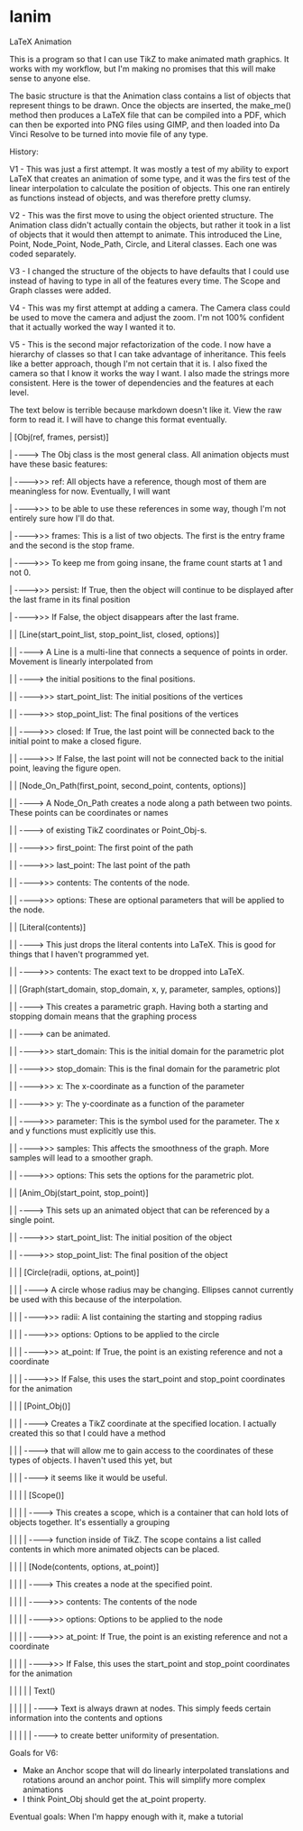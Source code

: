 # lanim
LaTeX Animation

This is a program so that I can use TikZ to make animated math graphics. It works with my workflow, but I'm making no promises that this will make sense to anyone else.

The basic structure is that the Animation class contains a list of objects that represent things to be drawn. Once the objects are inserted, the make_me() method then produces a LaTeX file that can be compiled into a PDF, which can then be exported into PNG files using GIMP, and then loaded into Da Vinci Resolve to be turned into movie file of any type.

History:

V1 - This was just a first attempt. It was mostly a test of my ability to export LaTeX that creates an animation of some type, and it was the firs test of the linear interpolation to calculate the position of objects. This one ran entirely as functions instead of objects, and was therefore pretty clumsy.

V2 - This was the first move to using the object oriented structure. The Animation class didn't actually contain the objects, but rather it took in a list of objects that it would then attempt to animate. This introduced the Line, Point, Node_Point, Node_Path, Circle, and Literal classes. Each one was coded separately.

V3 - I changed the structure of the objects to have defaults that I could use instead of having to type in all of the features every time. The Scope and Graph classes were added.

V4 - This was my first attempt at adding a camera. The Camera class could be used to move the camera and adjust the zoom. I'm not 100% confident that it actually worked the way I wanted it to.

V5 - This is the second major refactorization of the code. I now have a hierarchy of classes so that I can take advantage of inheritance. This feels like a better approach, though I'm not certain that it is. I also fixed the camera so that I know it works the way I want. I also made the strings more consistent. Here is the tower of dependencies and the features at each level.

The text below is terrible because markdown doesn't like it. View the raw form to read it. I will have to change this format eventually.

| [Obj(ref, frames, persist)]

| ----> The Obj class is the most general class. All animation objects must have these basic features:

| ---->>> ref: All objects have a reference, though most of them are meaningless for now. Eventually, I will want

| ---->>>      to be able to use these references in some way, though I'm not entirely sure how I'll do that.

| ---->>> frames: This is a list of two objects. The first is the entry frame and the second is the stop frame.

| ---->>>         To keep me from going insane, the frame count starts at 1 and not 0.

| ---->>> persist: If True, then the object will continue to be displayed after the last frame in its final position

| ---->>>          If False, the object disappears after the last frame.

| | [Line(start_point_list, stop_point_list, closed, options)]

| | ----> A Line is a multi-line that connects a sequence of points in order. Movement is linearly interpolated from

| | ----> the initial positions to the final positions.

| | ---->>> start_point_list: The initial positions of the vertices

| | ---->>> stop_point_list: The final positions of the vertices

| | ---->>> closed: If True, the last point will be connected back to the initial point to make a closed figure.

| | ---->>>         If False, the last point will not be connected back to the initial point, leaving the figure open.

| | [Node_On_Path(first_point, second_point, contents, options)]

| | ----> A Node_On_Path creates a node along a path between two points. These points can be coordinates or names

| | ----> of existing TikZ coordinates or Point_Obj-s.

| | ---->>> first_point: The first point of the path

| | ---->>> last_point: The last point of the path

| | ---->>> contents: The contents of the node.

| | ---->>> options: These are optional parameters that will be applied to the node.

| | [Literal(contents)]

| | ----> This just drops the literal contents into LaTeX. This is good for things that I haven't programmed yet.

| | ---->>> contents: The exact text to be dropped into LaTeX.

| | [Graph(start_domain, stop_domain, x, y, parameter, samples, options)]

| | ----> This creates a parametric graph. Having both a starting and stopping domain means that the graphing process

| | ----> can be animated.

| | ---->>> start_domain: This is the initial domain for the parametric plot

| | ---->>> stop_domain: This is the final domain for the parametric plot

| | ---->>> x: The x-coordinate as a function of the parameter

| | ---->>> y: The y-coordinate as a function of the parameter

| | ---->>> parameter: This is the symbol used for the parameter. The x and y functions must explicitly use this.

| | ---->>> samples: This affects the smoothness of the graph. More samples will lead to a smoother graph.

| | ---->>> options: This sets the options for the parametric plot.

| | [Anim_Obj(start_point, stop_point)]

| | ----> This sets up an animated object that can be referenced by a single point.

| | ---->>> start_point_list: The initial position of the object

| | ---->>> stop_point_list: The final position of the object

| | | [Circle(radii, options, at_point)]

| | | ----> A circle whose radius may be changing. Ellipses cannot currently be used with this because of the interpolation.

| | | ---->>> radii: A list containing the starting and stopping radius

| | | ---->>> options: Options to be applied to the circle

| | | ---->>> at_point: If True, the point is an existing reference and not a coordinate

| | | ---->>>           If False, this uses the start_point and stop_point coordinates for the animation

| | | [Point_Obj()]

| | | ----> Creates a TikZ coordinate at the specified location. I actually created this so that I could have a method

| | | ----> that will allow me to gain access to the coordinates of these types of objects. I haven't used this yet, but

| | | ----> it seems like it would be useful.

| | | | [Scope()]

| | | | ----> This creates a scope, which is a container that can hold lots of objects together. It's essentially a grouping

| | | | ----> function inside of TikZ. The scope contains a list called contents in which more animated objects can be placed.

| | | | [Node(contents, options, at_point)]

| | | | ----> This creates a node at the specified point.

| | | | ---->>> contents: The contents of the node

| | | | ---->>> options: Options to be applied to the node

| | | | ---->>> at_point: If True, the point is an existing reference and not a coordinate

| | | | ---->>>           If False, this uses the start_point and stop_point coordinates for the animation

| | | | | Text()

| | | | | ----> Text is always drawn at nodes. This simply feeds certain information into the contents and options

| | | | | ----> to create better uniformity of presentation.

Goals for V6:
* Make an Anchor scope that will do linearly interpolated translations and rotations around an anchor point. This will simplify more complex animations
* I think Point_Obj should get the at_point property.

Eventual goals: When I'm happy enough with it, make a tutorial
